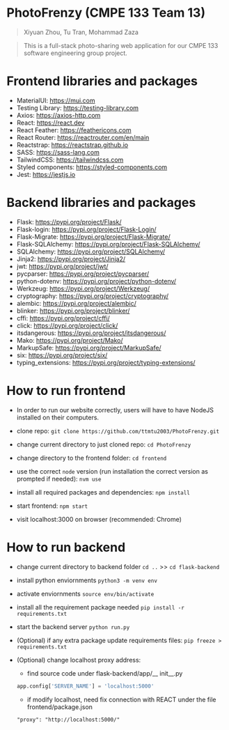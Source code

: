 # PhotoFrenzy (CMPE 133 Team 13) 
> Xiyuan Zhou, Tu Tran, Mohammad Zaza

> This is a full-stack photo-sharing web application for our CMPE 133 software engineering group project. 


# Frontend libraries and packages
- MaterialUI: https://mui.com
- Testing Library: https://testing-library.com
- Axios: https://axios-http.com
- React: https://react.dev
- React Feather: https://feathericons.com
- React Router: https://reactrouter.com/en/main
- Reactstrap: https://reactstrap.github.io
- SASS: https://sass-lang.com
- TailwindCSS: https://tailwindcss.com
- Styled components: https://styled-components.com
- Jest: https://jestjs.io

# Backend libraries and packages
- Flask: https://pypi.org/project/Flask/
- Flask-login: https://pypi.org/project/Flask-Login/
- Flask-Migrate: https://pypi.org/project/Flask-Migrate/
- Flask-SQLAlchemy: https://pypi.org/project/Flask-SQLAlchemy/
- SQLAlchemy: https://pypi.org/project/SQLAlchemy/
- Jinja2: https://pypi.org/project/Jinja2/
- jwt: https://pypi.org/project/jwt/
- pycparser: https://pypi.org/project/pycparser/
- python-dotenv: https://pypi.org/project/python-dotenv/
- Werkzeug: https://pypi.org/project/Werkzeug/
- cryptography: https://pypi.org/project/cryptography/
- alembic: https://pypi.org/project/alembic/
- blinker: https://pypi.org/project/blinker/
- cffi: https://pypi.org/project/cffi/
- click: https://pypi.org/project/click/
- itsdangerous: https://pypi.org/project/itsdangerous/
- Mako: https://pypi.org/project/Mako/
- MarkupSafe: https://pypi.org/project/MarkupSafe/
- six: https://pypi.org/project/six/
- typing_extensions: https://pypi.org/project/typing-extensions/

# How to run frontend
- In order to run our website correctly, users will have to have NodeJS installed on their computers.
- clone repo:
    `git clone https://github.com/ttmtu2003/PhotoFrenzy.git`

- change current directory to just cloned repo:
    `cd PhotoFrenzy`

- change directory to the frontend folder:
    `cd frontend`
    
- use the correct `node` version (run installation the correct version as prompted if needed):
    `nvm use`

- install all required packages and dependencies:
    `npm install`

- start frontend:
    `npm start`

- visit localhost:3000 on browser (recommended: Chrome)

# How to run backend
- change current directory to backend folder
    `cd ..` >> `cd flask-backend`

- install python enviornments
    `python3 -m venv env`

- activate enviornments
    `source env/bin/activate`

- install all the requirement package needed
    `pip install -r requirements.txt`

- start the backend server
    `python run.py`

- (Optional) if any extra package update requirements files: `pip freeze > requirements.txt`

- (Optional) change localhost proxy address:
    - find source code under flask-backend/app/__ init__.py
    ```python
    app.config['SERVER_NAME'] = 'localhost:5000'
    ```
    - if modify localhost, need fix connection with REACT under the file frontend/package.json
    ```REACT
    "proxy": "http://localhost:5000/"
    ```

